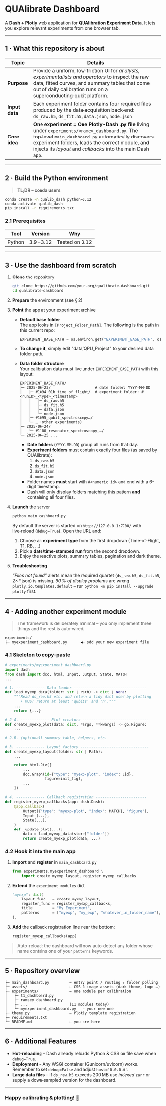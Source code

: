 # QUAlibrate Dashboard

A **Dash + Plotly** web application for **QUAlibration Experiment Data**.
It lets you explore relevant experiments from one browser tab.

---

## 1 · What this repository is about

| Topic              | Details                                                                                                                                                                                                                                                                      |
| ------------------ | ---------------------------------------------------------------------------------------------------------------------------------------------------------------------------------------------------------------------------------------------------------------------------- |
| **Purpose**        | Provide a uniform, low‑friction UI for *analysts, experimentalists and operators* to inspect the raw data, fitted curves, and summary tables that come out of daily calibration runs on a superconducting‑qubit platform.                                                    |
| **Input data**     | Each experiment folder contains four required files produced by the data‑acquisition back‑end: `ds_raw.h5`, `ds_fit.h5`, `data.json`, `node.json`                                                                    |
| **Core idea**      | **One experiment = One Plotly-Dash .py file** living under `experiments/<name>_dashboard.py`.  The top‑level `main_dashboard.py` automatically discovers experiment folders, loads the correct module, and injects its *layout* and *callbacks* into the main Dash `app`. |
---

## 2 · Build the Python environment

> **TL;DR – conda users**

```bash
conda create -n qualib_dash python=3.12
conda activate qualib_dash
pip install -r requirements.txt
```

### 2.1 Prerequisites

| Tool                    | Version    | Why                         |
| ----------------------- | ---------- | --------------------------- |
| Python                  | 3.9 – 3.12 | Tested on 3.12              |

---

## 3 · Use the dashboard from scratch

1. **Clone** the repository

   ```bash
   git clone https://github.com/your‑org/qualibrate‑dashboard.git
   cd qualibrate‑dashboard
   ```

2. **Prepare** the environment (see § 2).

3. **Point** the app at your experiment archive

   - **Default base folder**  
     The app looks in `[Project_Folder_Path]`. The following is the path in this current repo:

     ```python
     EXPERIMENT_BASE_PATH = os.environ.get("EXPERIMENT_BASE_PATH", os.path.join(BASE, "data/QPU_Project"))
     ```

   - **To change it**, simply edit "data/QPU_Project" to your desired data folder path.

   - **Data folder structure**  
     Your calibration data must live under `EXPERIMENT_BASE_PATH` with this layout:

     ```text
     EXPERIMENT_BASE_PATH/
     ├─ 2025-06-23/                    # date folder: YYYY-MM-DD
     │   ├─ #1094_01b_time_of_flight/  # experiment folder: #<runID>_<type>_<timestamp>
     │   │   ├─ ds_raw.h5
     │   │   ├─ ds_fit.h5
     │   │   ├─ data.json
     │   │   └─ node.json
     │   ├─ #1095_qubit_spectroscopy…/
     │   └─ … (other experiments)
     ├─ 2025-06-24/
     │   └─ #1100_resonator_spectroscopy_…/
     └─ 2025-06-25 ...
     ```

     - **Date folders** (`YYYY-MM-DD`) group all runs from that day.  
     - **Experiment folders** must contain exactly four files (as saved by QUAlibrate):
       1. `ds_raw.h5`  
       2. `ds_fit.h5`  
       3. `data.json`  
       4. `node.json`  
     - Folder names **must** start with `#<numeric_id>` and end with a 6-digit timestamp.  
     - Dash will only display folders matching this pattern **and** containing all four files.


4. **Launch** the server

   ```bash
   python main_dashboard.py
   ```

   By default the server is started on `http://127.0.0.1:7700/` with live‑reload (`debug=True`).
   Open the URL and:

   1. Choose an **experiment type** from the first dropdown (Time‑of‑Flight, T1, RB, …).
   2. Pick a **date/time‑stamped run** from the second dropdown.
   3. Enjoy the reactive plots, summary tables, pagination and dark theme.

5. **Troubleshooting**

   *“Files not found”* alerts mean the required quartet (`ds_raw.h5`, `ds_fit.h5`, 2× \*.json) is missing.
   *90 % of display problems* are wrong `plotly.io.templates.default` – run `python -m pip install --upgrade plotly` first.

---

## 4 · Adding another experiment module

> The framework is deliberately minimal – you only implement three things and the rest is auto‑wired.

```text
experiments/
├─ myexperiment_dashboard.py      ◀─ sdd your new experiment file
```

### 4.1 Skeleton to copy‑paste

```python
# experiments/myexperiment_dashboard.py
import dash
from dash import dcc, html, Input, Output, State, MATCH
...

# 1. ------------- Data loader ---------------------------------
def load_myexp_data(folder: str | Path) -> dict | None:
    """Read ds_raw.h5 etc. and return a tidy dict used by plotting
       • MUST return at least 'qubits' and 'n'."""
    ...
    return {...}

# 2‑A. ------------- Plot creators ------------------------------
def create_myexp_plot(data: dict, *args, **kwargs) -> go.Figure:
    ...

# 2‑B. (optional) summary table, helpers, etc.

# 3. ------------- Layout factory -------------------------------
def create_myexp_layout(folder: str | Path):
    ...

    return html.Div([
        ...
        dcc.Graph(id={"type": "myexp-plot", "index": uid},
                  figure=init_fig),
        ...
    ])

# 4. ------------- Callback registration -----------------------
def register_myexp_callbacks(app: dash.Dash):
    @app.callback(
        Output({"type": "myexp-plot", "index": MATCH}, "figure"),
        Input (...),
        State(...),
    )
    def _update_plot(...):
        data = load_myexp_data(store["folder"])
        return create_myexp_plot(data, ...)
```

### 4.2 Hook it into the main app

1. **Import** and **register** in `main_dashboard.py`

   ```python
   from experiments.myexperiment_dashboard \
       import create_myexp_layout, register_myexp_callbacks
   ```

2. **Extend** the `experiment_modules` dict

   ```python
   "myexp": dict(
       layout_func   = create_myexp_layout,
       register_func = register_myexp_callbacks,
       title         = "My Experiment",
       patterns      = ["myexp", "my_exp", "whatever_in_folder_name"], → keywords to search for folders
   ),
   ```

3. **Add** the callback registration line near the bottom:

   ```python
   register_myexp_callbacks(app)
   ```

> Auto-reload: the dashboard will now auto‑detect any folder whose name contains one of your `patterns` keywords.

---

## 5 · Repository overview

```
├─ main_dashboard.py         ← entry point / routing / folder polling
├─ assets/                   ← CSS & image assets (dark theme, logo …)
├─ experiments/              ← one module per calibration
│   ├─ t1_dashboard.py
│   ├─ ramsey_dashboard.py
│   ├─ ...                   (11 modules today)
│   └─ myexperiment_dashboard.py   ← your new one
├─ theme.py                  ← Plotly template registration
├─ requirements.txt
└─ README.md                 ← you are here
```

---

## 6 · Additional Features

* **Hot‑reloading** – Dash already reloads Python & CSS on file save when `debug=True`.
* **Deployment** – Any WSGI container (Gunicorn/uvicorn) works.  Remember to set `debug=False` and adjust `host='0.0.0.0'`.
* **Large data files** – If `ds_raw.h5` exceeds 200 MB use *indexed* `zarr` or supply a down‑sampled version for the dashboard.

---

### Happy calibrating & plotting! 🎉